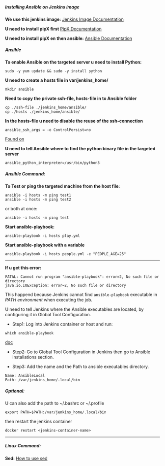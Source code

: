 ##### Installing Ansible on Jenkins image

**We use this jenkins image:**
[Jenkins Image Documentation](https://github.com/jenkinsci/docker/blob/master/README.md)

**U need to install pipX first**
[PipX Documentation](https://pipx.pypa.io/stable/)

**U need to install pipX en then ansible:**
[Ansible Documentation](https://docs.ansible.com/ansible/latest/installation_guide/intro_installation.html)

##### Ansible

**To enable Ansible on the targeted server u need to install Python:**
```
sudo -y yum update && sudo -y install python
```

**U need to create a hosts file in var/jenkins_home/**
```
mkdir ansible
```

**Need to copy the private ssh-file, hosts-file in to Ansible folder**
```
cp ./ssh-file ./jenkins_home/ansible/
cp ./hosts ./jenkins_home/ansible/
```

**In the hosts-file u need to disable the reuse of the ssh-connection**
```
ansible_ssh_args = -o ControlPersist=no
```
[Found on](https://stackoverflow.com/questions/78875678/jenkins-docker-container-ansible-fails-to-connect-via-ssh-when-run-via-jenkins)

**U need to tell Ansible where to find the python binary file in the targeted server**
```
ansible_python_interpreter=/usr/bin/python3
```

##### Ansible Command:
**To Test or ping the targeted machine from the host file:**
```
ansible -i hosts -m ping test1
ansible -i hosts -m ping test2
```
or both at once:
```
ansible -i hosts -m ping test
```

**Start ansible-playbook:**
```
ansible-playbook -i hosts play.yml
```

**Start ansible-playbook with a variable**
```
ansible-playbook -i hosts people.yml -e "PEOPLE_AGE=25"
```


---

**If u get this error:**
```
FATAL: Cannot run program "ansible-playbook": error=2, No such file or directory
java.io.IOException: error=2, No such file or directory
```
This happend because Jenkins cannot find `ansible-playbook` executable in *PATH environment* when executing the job.

U need to tell Jenkins where the Ansible executables are located, by configuring it in Global Tool Configuration.

- Step1:
Log into Jenkins container or host and run:
```
which ansible-playbook
```
[doc](https://www.geeksforgeeks.org/which-command-in-linux-with-examples/)

- Step2:
Go to Global Tool Configuration in Jenkins then go to Ansible installations section.

- Step3:
Add the name and the Path to ansible executables directory.
```
Name: AnsibleLocal
Path: /var/jenkins_home/.local/bin
```

##### Optional:
U can also add the path to ~/.bashrc or ~/.profile
```
export PATH=$PATH:/var/jenkins_home/.local/bin
```
then restart the jenkins container
```
docker restart <jenkins-container-name>
```

---

##### Linux Command:
**Sed:**
[How to use sed](https://www.geeksforgeeks.org/sed-command-in-linux-unix-with-examples/)
